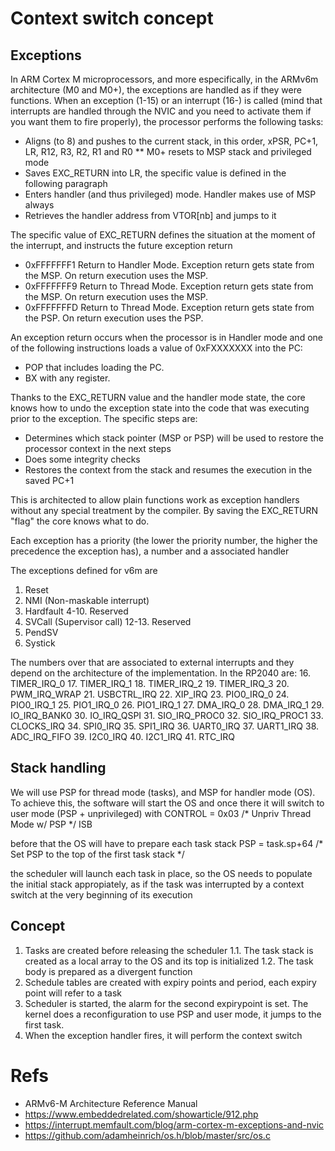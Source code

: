 # Context switch concept

## Exceptions
In ARM Cortex M microprocessors, and more especifically, in the ARMv6m architecture (M0 and M0+), the exceptions are handled as if they were functions. When an exception (1-15) or an interrupt (16-) is called (mind that interrupts are handled through the NVIC and you need to activate them if you want them to fire properly), the processor performs the following tasks:
 * Aligns (to 8) and pushes to the current stack, in this order, xPSR, PC+1, LR, R12, R3, R2, R1 and R0
  ** M0+ resets to MSP stack and privileged mode
 * Saves EXC_RETURN into LR, the specific value is defined in the following paragraph
 * Enters handler (and thus privileged) mode. Handler makes use of MSP always
 * Retrieves the handler address from VTOR[nb] and jumps to it

The specific value of EXC_RETURN defines the situation at the moment of the interrupt, and instructs the future exception return
 * 0xFFFFFFF1 Return to Handler Mode. Exception return gets state from the MSP. On return execution uses the MSP.
 * 0xFFFFFFF9 Return to Thread Mode. Exception return gets state from the MSP. On return execution uses the MSP.
 * 0xFFFFFFFD Return to Thread Mode. Exception return gets state from the PSP. On return execution uses the PSP.

An exception return occurs when the processor is in Handler mode and one of the following instructions loads a value of 0xFXXXXXXX into the PC:
 * POP that includes loading the PC.
 * BX with any register.

Thanks to the EXC_RETURN value and the handler mode state, the core knows how to undo the exception state into the code that was executing prior to the exception. The specific steps are:
 * Determines which stack pointer (MSP or PSP) will be used to restore the processor context in the next steps
 * Does some integrity checks
 * Restores the context from the stack and resumes the execution in the saved PC+1

This is architected to allow plain functions work as exception handlers without any special treatment by the compiler. By saving the EXC_RETURN "flag" the core knows what to do.

Each exception has a priority (the lower the priority number, the higher the precedence the exception has), a number and a associated handler

The exceptions defined for v6m are
 1. Reset
 2. NMI (Non-maskable interrupt)
 3. Hardfault
 4-10. Reserved
 11. SVCall (Supervisor call)
 12-13. Reserved
 14. PendSV
 15. Systick
 
The numbers over that are associated to external interrupts and they depend on the architecture of the implementation. In the RP2040 are:
 16. TIMER_IRQ_0
 17. TIMER_IRQ_1
 18. TIMER_IRQ_2
 19. TIMER_IRQ_3
 20. PWM_IRQ_WRAP
 21. USBCTRL_IRQ
 22. XIP_IRQ 
 23. PIO0_IRQ_0
 24. PIO0_IRQ_1
 25. PIO1_IRQ_0
 26. PIO1_IRQ_1
 27. DMA_IRQ_0
 28. DMA_IRQ_1
 29. IO_IRQ_BANK0
 30. IO_IRQ_QSPI
 31. SIO_IRQ_PROC0
 32. SIO_IRQ_PROC1
 33. CLOCKS_IRQ
 34. SPI0_IRQ
 35. SPI1_IRQ
 36. UART0_IRQ
 37. UART1_IRQ
 38. ADC_IRQ_FIFO
 39. I2C0_IRQ
 40. I2C1_IRQ
 41. RTC_IRQ

## Stack handling
We will use PSP for thread mode (tasks), and MSP for handler mode (OS). To achieve this, the software will start the OS and once there it will switch to user mode (PSP + unprivileged) with 
 CONTROL = 0x03 /* Unpriv Thread Mode w/ PSP */
 ISB

before that the OS will have to prepare each task stack 
 PSP = task.sp+64 /* Set PSP to the top of the first task stack */

the scheduler will launch each task in place, so the OS needs to populate the initial stack appropiately, as if the task was interrupted by a context switch at the very beginning of its execution

## Concept
1. Tasks are created before releasing the scheduler
1.1. The task stack is created as a local array to the OS and its top is initialized
1.2. The task body is prepared as a divergent function
2. Schedule tables are created with expiry points and period, each expiry point will refer to a task
3. Scheduler is started, the alarm for the second expirypoint is set. The kernel does a reconfiguration to use PSP and user mode, it jumps to the first task.
4. When the exception handler fires, it will perform the context switch

# Refs
 * ARMv6-M Architecture Reference Manual
 * https://www.embeddedrelated.com/showarticle/912.php
 * https://interrupt.memfault.com/blog/arm-cortex-m-exceptions-and-nvic
 * https://github.com/adamheinrich/os.h/blob/master/src/os.c